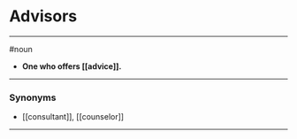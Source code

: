 # Advisors
---
#noun
- **One who offers [[advice]].**
---
### Synonyms
- [[consultant]], [[counselor]]
---
